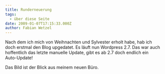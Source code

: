 ```yaml
---
title: Runderneuerung
tags:
  - über diese Seite
date: 2009-01-07T17:15:33.000Z
author: Fabian Wetzel
---
```


Nach dem ich mich von Weihnachten und Sylvester erholt habe, hab ich doch erstmal den Blog upgedatet. Es läuft nun Wordpress 2.7\. Das war auch hoffentlich das letzte manuelle Update, gibt es ab 2.7 doch endlich ein Auto-Update!

Das Bild ist der Blick aus meinem neuen Büro.



